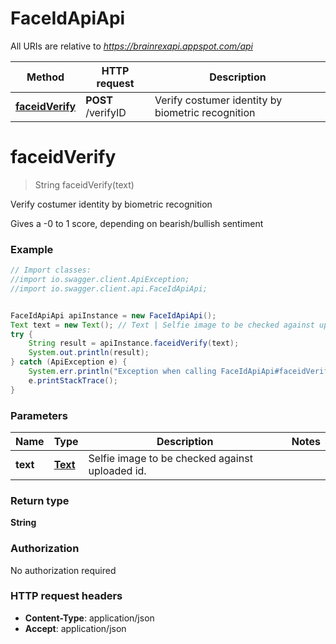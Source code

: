 # FaceIdApiApi

All URIs are relative to *https://brainrexapi.appspot.com/api*

Method | HTTP request | Description
------------- | ------------- | -------------
[**faceidVerify**](FaceIdApiApi.md#faceidVerify) | **POST** /verifyID | Verify costumer identity by biometric recognition


<a name="faceidVerify"></a>
# **faceidVerify**
> String faceidVerify(text)

Verify costumer identity by biometric recognition

Gives a -0 to 1 score, depending on bearish/bullish sentiment

### Example
```java
// Import classes:
//import io.swagger.client.ApiException;
//import io.swagger.client.api.FaceIdApiApi;


FaceIdApiApi apiInstance = new FaceIdApiApi();
Text text = new Text(); // Text | Selfie image to be checked against uploaded id.
try {
    String result = apiInstance.faceidVerify(text);
    System.out.println(result);
} catch (ApiException e) {
    System.err.println("Exception when calling FaceIdApiApi#faceidVerify");
    e.printStackTrace();
}
```

### Parameters

Name | Type | Description  | Notes
------------- | ------------- | ------------- | -------------
 **text** | [**Text**](Text.md)| Selfie image to be checked against uploaded id. |

### Return type

**String**

### Authorization

No authorization required

### HTTP request headers

 - **Content-Type**: application/json
 - **Accept**: application/json

